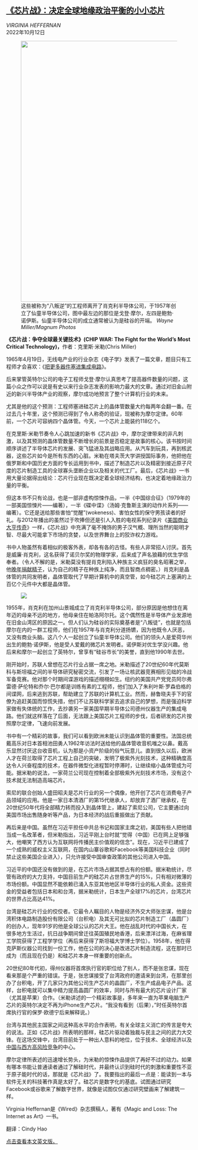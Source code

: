 <!--1665544022000-->
[《芯片战》：决定全球地缘政治平衡的小小芯片](https://cn.nytimes.com/culture/20221012/chip-war-chris-miller/)
------

<address>VIRGINIA HEFFERNAN</address><time pudate="2022-10-12 10:32:27" datetime="2022-10-12 10:32:27">2022年10月12日</time><figure><img src="https://images.weserv.nl/?url=static01.nyt.com/images/2022/10/05/books/05Heffernan/merlin_151966935_9b174139-ba4f-4ef6-8307-c8ec4829334f-master1050.jpg" width="1050" height="708"><figcaption>这些被称为“八叛逆”的工程师离开了肖克利半导体公司，于1957年创立了仙童半导体公司，图中最左边的那位是戈登·摩尔，左四是鲍勃·诺伊斯。仙童半导体公司的成立通常被认为是硅谷的开端。 <cite>Wayne Miller/Magnum Photos</cite></figcaption></figure><section><p><b>《芯片战：争夺全球最关键技术》(CHIP WAR: The Fight for the World’s Most Critical Technology)，</b>作者：克里斯·米勒(Chris Miller)</p><p>1965年4月19日，无线电产业的行业杂志《电子学》发表了一篇文章，题目只有工程师才会喜欢：《<a rel="noopener noreferrer" target="_blank" href="https://newsroom.intel.com/wp-content/uploads/sites/11/2018/05/moores-law-electronics.pdf">把更多器件塞进集成电路</a>》。</p><p>后来掌管英特尔公司的电子工程师戈登·摩尔认真思考了提高器件数量的问题，这篇小众之作可以说是有史以来行业杂志发表的影响力最大的文章。通过对旧金山附近的新兴半导体产业的观察，摩尔成功地预言了整个计算机行业的未来。</p><p>尤其是他的这个预测：工程师塞进硅芯片上的晶体管数量大约每两年会翻一番。在过去几十年里，这个预测已得到了令人称奇的验证，现被称为摩尔定律。60年前，一个芯片可容纳四个晶体管。今天，一个芯片上能装约118亿个。</p><p>在克里斯·米勒节奏令人心跳加速的新书《芯片战》中，摩尔定律带来的非凡刺激，以及其预测的晶体管数量不断增长的前景是否稳定是故事的核心。该书按时间顺序讲述了半导体芯片的发展、突飞猛进及其战略应用。从汽车到玩具，再到核武器，这些芯片如今是所有东西的心脏。米勒在塔夫茨大学讲授国际事务，他把他在俄罗斯和中国历史方面的专长运用到书中，描述了制造芯片以及精密到接近原子尺度的芯片制造工具的全球寡头垄断企业以及相关的代工厂。最后，《芯片战》一书用大量论据得出结论：芯片行业现在既决定着全球经济结构，也决定着地缘政治力量的平衡。</p><p>但这本书不只有论战，也是一部非虚构惊悚作品，一半《中国综合征》（1979年的一部美国惊悚片——编著），一半《碟中谍》（汤姆·克鲁斯主演的动作片系列——编著）。它还是送给那些害怕“觉醒”(wokeness)、害怕女性的保守男孩读者的好礼。与2012年播出的虽然过于吹捧但还是引人入胜的电视系列纪录片《<a href="https://www.nytimes.com/2012/10/16/arts/television/the-men-who-built-america-on-the-history-channel.html">美国商业大亨传奇</a>》一样，《芯片战》中充满了毫不掩饰的男子汉气概、理所当然的聪明才智、尽最大可能拿下市场的贪婪，以及世界舞台上的狡诈权力游戏。</p><p>书中人物虽然有着相似的极客外表，却各有各的古怪。有些人非常招人讨厌。首先是威廉·肖克利，这名获得了诺贝尔奖的物理学家，后来成了声名狼藉的优生学信奉者。（令人不解的是，米勒莫没有提肖克利陷入种族主义疯狂的臭名昭著之举，他<a href="https://www.nytimes.com/2005/07/01/arts/the-genius-factory-the-curious-history-of-the-nobel-prize-sperm-bank.html">晚年捐献精子</a>，认为自己的精子在种族上纯净，而且智商点稠密。）肖克利是晶体管的共同发明者，晶体管取代了早期计算机中的真空管，如今硅芯片上塞满的上百亿个元件中大都是晶体管。</p><p><figure><img src="https://images.weserv.nl/?url=static01.nyt.com/images/2022/10/04/books/04miller-cover/04miller-cover-jumbo.jpg"></p><figcaption> <cite></cite></figcaption></figure><p>1955年，肖克利在加州山景城成立了肖克利半导体公司，部分原因是他想住在离年迈的母亲不远的地方，他母亲住在帕洛阿尔托。这个偶然性是半导体产业发源地在旧金山湾区的原因之一。但人们认为硅谷的实际奠基者是“八叛徒”，也就是包括摩尔在内的一群工程师，他们在1957年与肖克利分道扬镳，因为他既令人厌恶，又没有商业头脑。这八个人一起创立了仙童半导体公司。他们的领头人是爱荷华州出生的鲍勃·诺伊斯，他是受人爱戴的微芯片发明者。诺伊斯对优生学没兴趣。他后来和摩尔一起创立了英特尔，曾享有“硅谷市长”的美誉，直到他1990年去世。</p><p>刚开始时，苏联人曾想在芯片行业占据一席之地。米勒描述了20世纪60年代莫斯科与斯坦福之间的半导体研究秘密交流，引发了一场让核武器竞赛相形见绌的冷战军备竞赛。他对那个时期间谍游戏的描述栩栩如生。纽约的美国共产党党员阿尔弗雷德·萨伦特和乔尔·巴尔都是训练有素的工程师，他们加入了朱利叶斯·罗森伯格的间谍网，后来逃到苏联，帮助建立了苏联的计算机工业。然而，赫鲁晓夫手下的官僚为追赶美国而惊慌失措，他们不让苏联科学家去追求自己的梦想，而是强迫科学家做有失体统的工作，去抄袭另一家美国早期半导体公司德州仪器生产的集成电路。他们就这样落在了后面，无法跟上美国芯片工程师的步伐，后者研发的芯片按照摩尔定律，飞速向前发展。</p><p>书中有一个精彩的故事，我们可以看到欧洲未能认识到晶体管的重要性。法国总统戴高乐对日本首相池田勇人1962年访法时送给他的晶体管收音机嗤之以鼻。戴高乐显然讨厌这台收音机，认为那是小资产阶级的俗气玩意儿。直到很久以后，欧洲人才在荷兰取得了芯片工程上自己的突破，发明了极紫外光刻技术，这种精确度高达令人兴奋程度的技术，在器件微型化进程暂时停滞时，让继续缩小晶体管成为可能。据米勒的说法，一家荷兰公司现在控制着全部极紫外光刻技术市场，没有这个技术就无法制造高端芯片。</p><p>索尼的联合创始人盛田昭夫是芯片行业的另一个偶像，他开创了芯片在消费电子产品领域的应用。他是一家日本清酒厂的第15代继承人，却放弃了酒厂继承权，在20世纪50年代将全部精力转而投入到晶体管上，建起了索尼公司，它主要通过向美国市场出售随身听等产品，为日本经济的战后重振做出了贡献。</p><p>再后来是中国。虽然在习近平担任中共总书记和国家主席之初，美国有些人把他错当成一名改革者，但米勒指出，习近平刚上台时就“觉得（中国）已在网上足够强大，他嘲笑了西方认为互联网将传播民主价值观的信念”。现在，习近平已建成了一个成熟的威权主义互联网，在国内山寨谷歌和Facebook等美国科技企业（同时禁止这些美国企业进入），只允许接受中国审查政策的其他公司进入中国。</p><p>习近平的中国还没有做到的是，在芯片市场占据其想占有的份额。据米勒统计，尽管有政府的大力支持，中国目前生产的硅芯片占世界生产的15%，只有相对微薄的市场份额。中国显然不能依赖已涌入东亚其他地区半导体行业的私人资金。这些资金的受益者包括日本和和台湾，据米勒统计，日本生产全球17%的芯片，台湾芯片的世界占比高达41%。</p><p>台湾是硅芯片行业的佼佼者。它最令人瞩目的人物是经济外交大师张忠谋，他是台湾积体电路制造股份有限公司（台积电）及其无可比拟的芯片制造工厂（晶圆厂）的创办人，现年91岁的他是全球公认的芯片大王。他在战乱时代的中国长大，在很多地方生活过，抗日战争期间曾迁往英国殖民地香港，后来漂洋过海，在麻省理工学院获得了工程学学位（再后来获得了斯坦福大学博士学位）。1958年，他在得克萨斯仪器公司找到一份工作，他在公司的决心是改进芯片制造流程，这在那时已成为（而且现在仍是）和硅芯片本身一样重要的创新点。</p><p>20世纪80年代初，得州仪器将首席执行官的职位给了别人，而不是张忠谋，现在看来那是个严重的错误。于是，张忠谋接受了台湾政府的邀请来到台湾，在那里创办了台积电，开了几家只为其他公司生产芯片的晶圆厂，不生产成品电子产品。这样，台积电就可以集中精力提高晶圆厂的效率，同时与所有最大的芯片设计厂家（尤其是苹果）合作。（米勒讲述的一个精彩故事是，多年来一直为苹果电脑生产芯片的英特尔决定不再为iPhone生产芯片。“我没有看到（后果），”时任英特尔首席执行官的保罗·欧德宁后来解释说。）</p><p>台湾与其他民主国家之间这种高水平的合作表明，有关全球主义消亡的传言是夸大的说法。正如《芯片战》所表明的那样，硅芯片驱动着独裁与民主之间的武力大交锋。在这场交锋中，台湾目前处于一种出人意料的地位，位于技术、全球经济以及<a href="https://cn.nytimes.com/usa/20221008/biden-chip-technology/">中国与西方高风险竞争</a>的中心。</p><p>摩尔定律所表述的迅速增长势头，为米勒的惊悚作品提供了再好不过的动力。如果有哪本书能让普通读者通过了解硅时代，并最终认识到硅时代的刺激和重要性不亚于原子能时代的话，那就是《芯片战》了。我要指出的最后一点是：能读到一本与软件无关的科技著作真是太好了。硅芯片是数字化的基底。试图通过研究Facebook或谷歌来了解数字世界，就像是试图仅仅通过研究壁画来了解建筑一样。</p></section><footer><p>Virginia Heffernan是《Wired》杂志撰稿人，著有《Magic and Loss: The Internet as Art》一书。</p><p>翻译：Cindy Hao</p><p><a rel="nofollow" target="_blank" href="https://www.nytimes.com/2022/10/08/books/review/chip-war-chris-miller.html">点击查看本文英文版。</a></p></footer>
